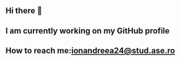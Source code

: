 ## Hi there 👋
## I am currently working on my GitHub profile
## How to reach me:ionandreea24@stud.ase.ro
